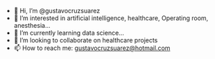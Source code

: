 - 👋 Hi, I’m @gustavocruzsuarez
- 👀 I’m interested in artificial intelligence, healthcare, Operating room, anesthesia...
- 🌱 I’m currently learning data science...
- 💞️ I’m looking to collaborate on healthcare projects 
- 📫 How to reach me: gustavocruzsuarez@hotmail.com

<!---
gustavocruzsuarez/gustavocruzsuarez is a ✨ special ✨ repository because its `README.md` (this file) appears on your GitHub profile.
You can click the Preview link to take a look at your changes.
--->
